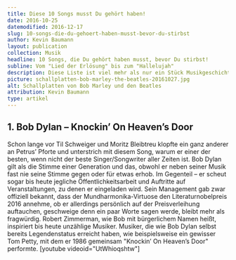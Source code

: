 ```yaml
---
title: Diese 10 Songs musst Du gehört haben!
date: 2016-10-25
datemodified: 2016-12-17
slug: 10-songs-die-du-gehoert-haben-musst-bevor-du-stirbst
author: Kevin Baumann
layout: publication
collection: Musik
headline: 10 Songs, die Du gehört haben musst, bevor Du stirbst!
subline: Vom "Lied der Erlösung" bis zum "Hallelujah"
description: Diese Liste ist viel mehr als nur ein Stück Musikgeschichte. Warum Du diese 10 Songs einfach gehört haben musst, liest Du hier!
picture: schallplatten-bob-marley-the-beatles-20161027.jpg
alt: Schallplatten von Bob Marley und den Beatles
attribution: Kevin Baumann
type: artikel
---
```

## 1. Bob Dylan – Knockin’ On Heaven’s Door
Schon lange vor Til Schweiger und Moritz Bleibtreu klopfte ein ganz anderer an Petrus’ Pforte und unterstrich mit diesem Song, warum er einer der besten, wenn nicht der beste Singer/Songwriter aller Zeiten ist. Bob Dylan gilt als die Stimme einer Generation und das, obwohl er neben seiner Musik fast nie seine Stimme gegen oder für etwas erhob. Im Gegenteil – er scheut sogar bis heute jegliche Öffentlichkeitsarbeit und Auftritte auf Veranstaltungen, zu denen er eingeladen wird. Sein Management gab zwar offiziell bekannt, dass der Mundharmonika-Virtuose den Literaturnobelpreis 2016 annehme, ob er allerdings persönlich auf der Preisverleihung auftauchen, geschweige denn ein paar Worte sagen werde, bleibt mehr als fragwürdig. Robert Zimmerman, wie Bob mit bürgerlichem Namen heißt, inspiriert bis heute unzählige Musiker. Musiker, die wie Bob Dylan selbst bereits Legendenstatus erreicht haben, wie beispielsweise ein gewisser Tom Petty, mit dem er 1986 gemeinsam "Knockin’ On Heaven’s Door" performte.
[youtube videoid="UtWhioqshtw"]

